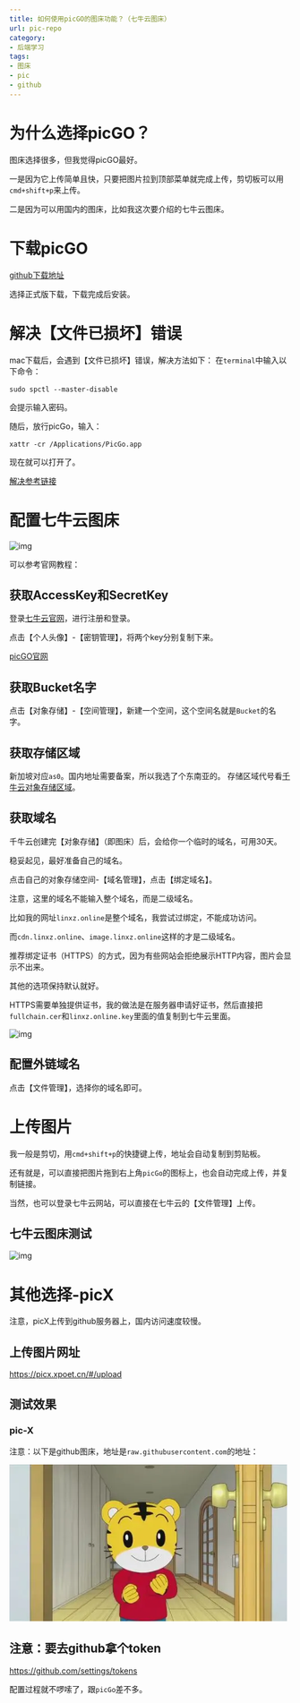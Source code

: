 ```yaml
---
title: 如何使用picGO的图床功能？（七牛云图床）
url: pic-repo
category:
- 后端学习
tags:
- 图床
- pic
- github
---
```


# 为什么选择picGO？
图床选择很多，但我觉得picGO最好。

一是因为它上传简单且快，只要把图片拉到顶部菜单就完成上传，剪切板可以用`cmd+shift+p`来上传。

二是因为可以用国内的图床，比如我这次要介绍的七牛云图床。

# 下载picGO
[github下载地址](https://github.com/Molunerfinn/PicGo/releases)

选择正式版下载，下载完成后安装。

# 解决【文件已损坏】错误
mac下载后，会遇到【文件已损坏】错误，解决方法如下：
在`terminal`中输入以下命令：
```shell
sudo spctl --master-disable
```
会提示输入密码。

随后，放行picGo，输入：
```shell
xattr -cr /Applications/PicGo.app
```

现在就可以打开了。


[解决参考链接](https://github.com/Molunerfinn/PicGo/blob/dev/FAQ.md)

# 配置七牛云图床
![img](https://pic.linxz.online/20240920232518.png)

可以参考官网教程：

## 获取AccessKey和SecretKey
登录[七牛云官网](https://portal.qiniu.com/home)，进行注册和登录。

点击【个人头像】-【密钥管理】，将两个key分别复制下来。

[picGO官网](https://picgo.github.io/PicGo-Doc/zh/guide/#%E4%B8%8B%E8%BD%BD%E5%AE%89%E8%A3%85)

## 获取Bucket名字
点击【对象存储】-【空间管理】，新建一个空间，这个空间名就是`Bucket`的名字。

## 获取存储区域
新加坡对应`as0`。国内地址需要备案，所以我选了个东南亚的。
存储区域代号看[千牛云对象存储区域](https://developer.qiniu.com/kodo/1671/region-endpoint-fq)。

## 获取域名
千牛云创建完【对象存储】（即图床）后，会给你一个临时的域名，可用30天。

稳妥起见，最好准备自己的域名。

点击自己的对象存储空间-【域名管理】，点击【绑定域名】。

注意，这里的域名不能输入整个域名，而是二级域名。

比如我的网址`linxz.online`是整个域名，我尝试过绑定，不能成功访问。

而`cdn.linxz.online`、`image.linxz.online`这样的才是二级域名。

推荐绑定证书（HTTPS）的方式，因为有些网站会拒绝展示HTTP内容，图片会显示不出来。

其他的选项保持默认就好。

HTTPS需要单独提供证书，我的做法是在服务器申请好证书，然后直接把`fullchain.cer`和`linxz.online.key`里面的值复制到七牛云里面。

![img](https://pic.linxz.online/20240920233153.png)

## 配置外链域名
点击【文件管理】，选择你的域名即可。

# 上传图片
我一般是剪切，用`cmd+shift+p`的快捷键上传，地址会自动复制到剪贴板。

还有就是，可以直接把图片拖到右上角`picGo`的图标上，也会自动完成上传，并复制链接。

当然，也可以登录七牛云网站，可以直接在七牛云的【文件管理】上传。

## 七牛云图床测试
![img](https://pic.linxz.online/robot_reading.png)

# 其他选择-picX
注意，picX上传到github服务器上，国内访问速度较慢。

## 上传图片网址
https://picx.xpoet.cn/#/upload

## 测试效果
### pic-X 
注意：以下是github图床，地址是`raw.githubusercontent.com`的地址：

![img](https://raw.githubusercontent.com/linxz-coder/picx-images-hosting/master/20240918/qiaohu.3uu8vtvx6uy0.webp)

## 注意：要去github拿个token
https://github.com/settings/tokens


配置过程就不啰嗦了，跟`picGo`差不多。